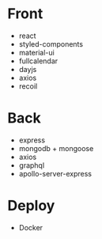 # Front

- react
- styled-components
- material-ui
- fullcalendar
- dayjs
- axios
- recoil

# Back

- express
- mongodb + mongoose
- axios
- graphql
- apollo-server-express

# Deploy

- Docker